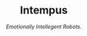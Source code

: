 <h1 align="center">
Intempus
</h1>

<p align="center">
<em>Emotionally Intellegent Robots.</em>
</p>